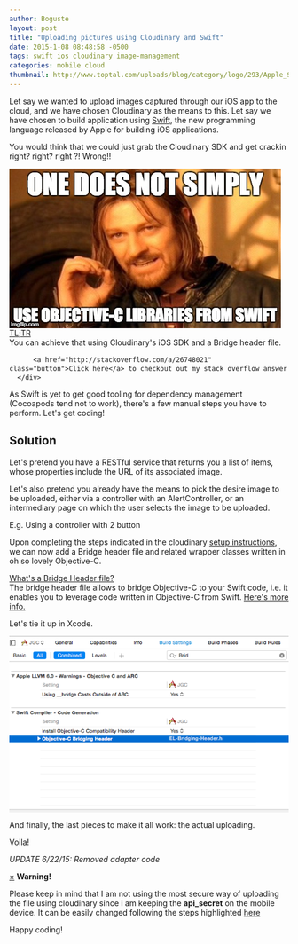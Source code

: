 ```yaml
---
author: Boguste
layout: post
title: "Uploading pictures using Cloudinary and Swift"
date: 2015-1-08 08:48:58 -0500
tags: swift ios cloudinary image-management
categories: mobile cloud
thumbnail: http://www.toptal.com/uploads/blog/category/logo/293/Apple_Swift_Logo.png
---
```


Let say we wanted to upload images captured through our iOS app to the cloud, and we have chosen Cloudinary as the means to this. Let say we have chosen to build application using [Swift](https://developer.apple.com/swift/), the new programming language released by Apple for building iOS applications.

You would think that we could just grab the Cloudinary SDK and get crackin right? right? right ?! Wrong!!

<img src="/assets/img/memes/objective-from-swift.jpg" align="middle" alt="Objectice-C and Swift"/>

<div class="accordion-group">
  <div class="accordion-heading accordionize">
      <a class="accordion-toggle" data-toggle="collapse" data-parent="#accordionArea" href="#oneArea">
          TL;TR
          <span class="font-icon-arrow-simple-down"></span>
      </a>
  </div>
  <div id="oneArea" class="accordion-body collapse">
      <div class="accordion-inner">
          You can achieve that using Cloudinary's iOS SDK and a Bridge header file.<br/>

          <a href="http://stackoverflow.com/a/26748021" class="button">Click here</a> to checkout out my stack overflow answer
      </div>
  </div>
</div>


As Swift is yet to get good tooling for dependency management (Cocoapods tend not to work), there's a few manual steps you have to perform. Let's get coding!

## <a name="solution"> Solution </a>

Let's pretend you have a RESTful service that returns you a list of items, whose properties include the URL of its associated image. 

Let's also pretend you already have the means to pick the desire image to be uploaded, either via a controller with an AlertController, or an intermediary page on which the user selects the image to be uploaded.

E.g. Using a controller with 2 button
<script src="https://gist.github.com/bhameyie/b96c3a24e6b3c149d833.js"></script>

Upon completing the steps indicated in the cloudinary [setup instructions](https://github.com/cloudinary/cloudinary_ios#setup), we can now add a Bridge header file and related wrapper classes written in oh so lovely Objective-C.

<script src="https://gist.github.com/bhameyie/5e8cde38256ef3411834.js"></script> 

<div class="accordion-group">
                        <div class="accordion-heading accordionize">
            <a class="accordion-toggle" data-toggle="collapse" data-parent="#accordionArea" href="#twoArea">
            What's a Bridge Header file?
            <span class="font-icon-arrow-simple-down"></span>
        </a>
        </div>
        <div id="twoArea" class="accordion-body collapse">
            <div class="accordion-inner">
               The bridge header file allows to bridge Objective-C to your Swift code, i.e. it enables you to leverage code written in Objective-C from Swift. <a href="https://developer.apple.com/library/ios/documentation/Swift/Conceptual/BuildingCocoaApps/MixandMatch.html"> Here's more info.</a>
            </div>
        </div>
</div>

Let's tie it up in Xcode.

<img src="/assets/img/posts/BridgingExample_cloudinary.png" align="middle" alt="Objectice-C and Swift"/>
   

And finally, the last pieces to make it all work: the actual uploading.

<script src="https://gist.github.com/bhameyie/55eb51b58e05d4096c95.js"></script>

Voila!

*UPDATE 6/22/15: Removed adapter code*

<div class="alert fade in">
                    <a class="close" data-dismiss="alert" href="#">&times;</a>
                    <strong>Warning!</strong><p/> 


Please keep in mind that I am not using the most secure way of uploading the file using cloudinary since i am keeping the <strong>api_secret</strong> on the mobile device. It can be easily changed following the steps highlighted <a href="https://github.com/cloudinary/cloudinary_ios#safe-mobile-uploading">here</a>
                </div>


Happy coding!

